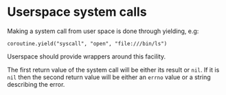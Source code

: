 # Userspace system calls

Making a system call from user space is done through yielding, e.g:

    coroutine.yield("syscall", "open", "file:///bin/ls")

Userspace should provide wrappers around this facility.

The first return value of the system call will be either its result or `nil`.  If it is `nil` then the second return value will be either an `errno` value or a string describing the error.
